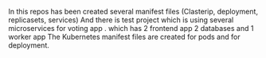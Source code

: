 In this repos has been created several manifest files (Clasterip, deployment, replicasets, services)
And there is test project which is using several microservices for voting app .
which has 2 frontend app 2 databases and 1 worker app
The Kubernetes manifest files are created for pods and for deployment.